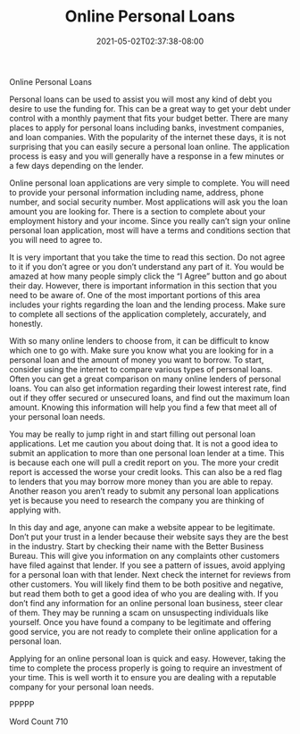 ﻿---
title: "Online Personal Loans"
date: 2021-05-02T02:37:38-08:00
description: "Personal Loans txt Tips for Web Success"
featured_image: "/images/Personal Loans txt.jpg"
tags: ["Personal Loans txt"]
---

Online Personal Loans

Personal loans can be used to assist you will most any kind of debt you desire to use the funding for. This can be a great way to get your debt under control with a monthly payment that fits your budget better. There are many places to apply for personal loans including banks, investment companies, and loan companies. With the popularity of the internet these days, it is not surprising that you can easily secure a personal loan online. The application process is easy and you will generally have a response in a few minutes or a few days depending on the lender.

Online personal loan applications are very simple to complete. You will need to provide your personal information including name, address, phone number, and social security number. Most applications will ask you the loan amount you are looking for. There is a section to complete about your employment history and your income. Since you really can’t sign your online personal loan application, most will have a terms and conditions section that you will need to agree to. 

It is very important that you take the time to read this section. Do not agree to it if you don’t agree or you don’t understand any part of it. You would be amazed at how many people simply click the “I Agree” button and go about their day. However, there is important information in this section that you need to be aware of. One of the most important portions of this area includes your rights regarding the loan and the lending process. Make sure to complete all sections of the application completely, accurately, and honestly. 

With so many online lenders to choose from, it can be difficult to know which one to go with. Make sure you know what you are looking for in a personal loan and the amount of money you want to borrow. To start, consider using the internet to compare various types of personal loans. Often you can get a great comparison on many online lenders of personal loans. You can also get information regarding their lowest interest rate, find out if they offer secured or unsecured loans, and find out the maximum loan amount. Knowing this information will help you find a few that meet all of your personal loan needs. 

You may be really to jump right in and start filling out personal loan applications. Let me caution you about doing that. It is not a good idea to submit an application to more than one personal loan lender at a time. This is because each one will pull a credit report on you. The more your credit report is accessed the worse your credit looks. This can also be a red flag to lenders that you may borrow more money than you are able to repay. Another reason you aren’t ready to submit any personal loan applications yet is because you need to research the company you are thinking of applying with.

In this day and age, anyone can make a website appear to be legitimate. Don’t put your trust in a lender because their website says they are the best in the industry. Start by checking their name with the Better Business Bureau. This will give you information on any complaints other customers have filed against that lender. If you see a pattern of issues, avoid applying for a personal loan with that lender. Next check the internet for reviews from other customers. You will likely find them to be both positive and negative, but read them both to get a good idea of who you are dealing with. If you don’t find any information for an online personal loan business, steer clear of them. They may be running a scam on unsuspecting individuals like yourself. Once you have found a company to be legitimate and offering good service, you are not ready to complete their online application for a personal loan.

Applying for an online personal loan is quick and easy. However, taking the time to complete the process properly is going to require an investment of your time. This is well worth it to ensure you are dealing with a reputable company for your personal loan needs. 

PPPPP

Word Count 710

